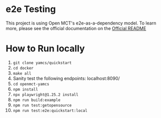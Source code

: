 # e2e Testing
This project is using Open MCT's e2e-as-a-dependency model. To learn more, please see the official documentation on the [Official README](https://github.com/nasa/openmct/blob/master/e2e/README.md)

# How to Run locally
1. `git clone yamcs/quickstart`
2. `cd docker`
3. `make all`
4. Sanity test the following endpoints: localhost:8090/
5. `cd openmct-yamcs`
6. `npm install`
7. `npx playwright@1.25.2 install`
8. `npm run build:example`
9. `npm run test:getopensource`
10. `npm run test:e2e:quickstart:local`